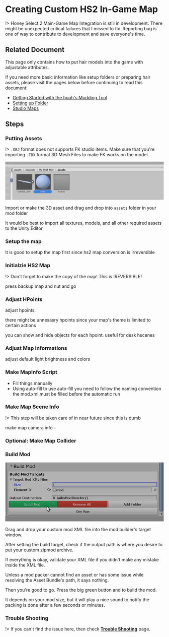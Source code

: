 # Creating Custom HS2 In-Game Map

!> Honey Select 2 Main-Game Map Integration is still in development. There might be unexpected critical failures that I missed to fix. Reporting bug is one of way to contribute to development and save everyone's time.

## Related Document

This page only contains how to put hair models into the game with adjustable attributes.

If you need more basic information like setup folders or preparing hair assets, please visit the pages below before continuing to read this document:

-   [Getting Started with the hooh's Modding Tool](getting_started.md)
-   [Setting up Folder](tutorials/gearing-up.md)
-   [Studio Maps](tutorials/studio-map.md)

## Steps

### Putting Assets

!> `.OBJ` format does not supports FK studio items. Make sure that you're importing `.FBX` format 3D Mesh Files to make FK works on the model.

![](imgs/std_00.png)

Import or make the 3D asset and drag and drop into `assets` folder in your mod folder

It would be best to import all textures, models, and all other required assets to the Unity Editor.

### Setup the map

It is good to setup the map first since hs2 map conversion is irreversible

### Initialzie HS2 Map

!> Don't forget to make the copy of the map! This is IREVERSIBLE!

press backup map and nut and go

### Adjust HPoints

adjust hpoints.

there might be unnesasry hpoints since your map's theme is limited to certain actions

you can show and hide objects for each hpoint. useful for desk hscenes

### Adjust Map Informations

adjust default light brightness and colors

### Make MapInfo Script

-   Fill things manually
-   Using auto-fill
    to use auto-fill you need to follow the naming convention
    the mod.xml must be filled before the automatic run

### Make Map Scene Info

!> This step will be taken care of in near future since this is dumb

make map camera info -

### Optional: Make Map Collider

### Build Mod

![](imgs/mod_00.png)

Drag and drop your custom mod XML file into the mod builder's target window.

After setting the build target, check if the output path is where you desire to put your custom zipmod archive.

If everything is okay, validate your XML file if you didn't make any mistake inside the XML file.

Unless a mod packer cannot find an asset or has some issue while resolving the Asset Bundle's path, it says nothing.

Then you're good to go. Press the big green button and to build the mod.

It depends on your mod size, but it will play a nice sound to notify the packing is done after a few seconds or minutes.

### Trouble Shooting

!> If you can't find the issue here, then check [**Trouble Shooting**](tutorials/trouble-shooting.md) page.
